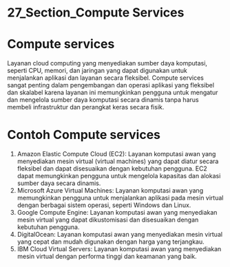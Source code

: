 # 27_Section_Compute Services

# Compute services 
Layanan cloud computing yang menyediakan sumber daya komputasi, seperti CPU, memori, dan jaringan yang dapat digunakan untuk menjalankan aplikasi dan layanan secara fleksibel. Compute services sangat penting dalam pengembangan dan operasi aplikasi yang fleksibel dan skalabel karena layanan ini memungkinkan pengguna untuk mengatur dan mengelola sumber daya komputasi secara dinamis tanpa harus membeli infrastruktur dan perangkat keras secara fisik.

# Contoh Compute services 
1. Amazon Elastic Compute Cloud (EC2): Layanan komputasi awan yang menyediakan mesin virtual (virtual machines) yang dapat diatur secara fleksibel dan dapat disesuaikan dengan kebutuhan pengguna. EC2 dapat memungkinkan pengguna untuk mengelola kapasitas dan alokasi sumber daya secara dinamis.
2. Microsoft Azure Virtual Machines: Layanan komputasi awan yang memungkinkan pengguna untuk menjalankan aplikasi pada mesin virtual dengan berbagai sistem operasi, seperti Windows dan Linux.
3. Google Compute Engine: Layanan komputasi awan yang menyediakan mesin virtual yang dapat dikustomisasi dan disesuaikan dengan kebutuhan pengguna.
4. DigitalOcean: Layanan komputasi awan yang menyediakan mesin virtual yang cepat dan mudah digunakan dengan harga yang terjangkau.
5. IBM Cloud Virtual Servers: Layanan komputasi awan yang menyediakan mesin virtual dengan performa tinggi dan keamanan yang baik.
